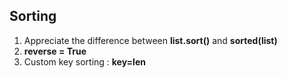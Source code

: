 ## Sorting

1. Appreciate the difference between **list.sort()** and **sorted(list)**
2. **reverse = True**
3. Custom key sorting : **key=len**
